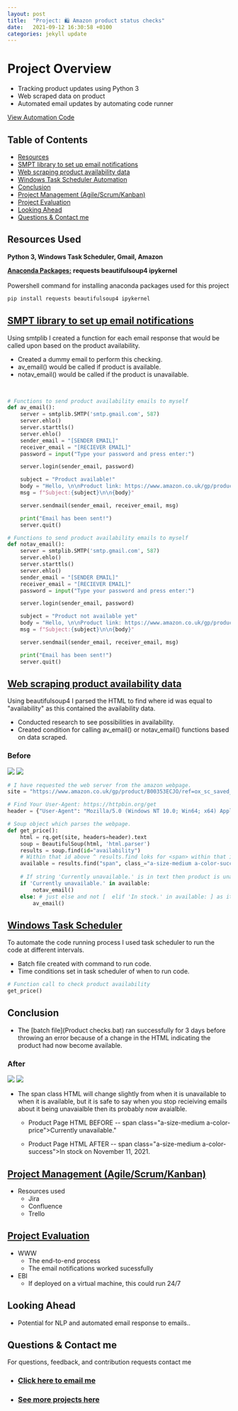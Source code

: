 ```yaml
---
layout: post
title:  "Project: 🛍 Amazon product status checks"
date:   2021-09-12 16:30:58 +0100
categories: jekyll update
---
```

# Project Overview 
* Tracking product updates using Python 3
* Web scraped data on product 
* Automated email updates by automating code runner

[View Automation Code](https://github.com/MattithyahuData/P3-Amazon-product-status-checks/blob/master/Code/P3%20Code.ipynb)

## Table of Contents 
*   [Resources](#resources)<br>
*   [SMPT library to set up email notifications](#emailsetup)<br>
*   [Web scraping product availability data](#webscrape)<br>
*   [Windows Task Scheduler Automation](#automation)<br>
*   [Conclusion](#conclusion)<br>
*   [Project Management (Agile/Scrum/Kanban)](#Prjmanage)<br>
*   [Project Evaluation](#PrjEval)<br>
*   [Looking Ahead](#Lookahead)<br>
*   [Questions & Contact me](#Questions)<br>


<a name="resources"></a>

## Resources Used
**Python 3, Windows Task Scheduler, Gmail, Amazon** 

[**Anaconda Packages:**](requirements.txt) **requests beautifulsoup4 ipykernel** <br><br>
Powershell command for installing anaconda packages used for this project  
```powershell
pip install requests beautifulsoup4 ipykernel
```

<a name="emailsetup"></a>

## [SMPT library to set up email notifications](Code/P3%20Code.ipynb)
Using smtplib I created a function for each email response that would be called upon based on the product availability.  
*   Created a dummy email to perform this checking. 
*   av_email() would be called if product is available. 
*   notav_email() would be called if the product is unavailable.
<br>

```python
# Functions to send product availability emails to myself 
def av_email():
    server = smtplib.SMTP('smtp.gmail.com', 587)
    server.ehlo()
    server.starttls()
    server.ehlo()
    sender_email = "[SENDER EMAIL]"
    receiver_email = "[RECIEVER EMAIL]"
    password = input("Type your password and press enter:")

    server.login(sender_email, password)

    subject = "Product available!"
    body = "Hello, \n\nProduct link: https://www.amazon.co.uk/gp/product/B00353ECJO/ref=ox_sc_saved_image_1?smid=&psc=1   \n\nBest,  \n\nSent from Python"
    msg = f"Subject:{subject}\n\n{body}"

    server.sendmail(sender_email, receiver_email, msg)

    print("Email has been sent!")
    server.quit()

# Functions to send product availability emails to myself 
def notav_email():
    server = smtplib.SMTP('smtp.gmail.com', 587)
    server.ehlo()
    server.starttls()
    server.ehlo()
    sender_email = "[SENDER EMAIL]"
    receiver_email = "[RECIEVER EMAIL]"
    password = input("Type your password and press enter:")

    server.login(sender_email, password)

    subject = "Product not available yet"
    body = "Hello, \n\nProduct link: https://www.amazon.co.uk/gp/product/B00353ECJO/ref=ox_sc_saved_image_1?smid=&psc=1   \n\nBest,  \n\nSent from Python"
    msg = f"Subject:{subject}\n\n{body}"

    server.sendmail(sender_email, receiver_email, msg)

    print("Email has been sent!")
    server.quit()
```

<a name="webscrape"></a>

## [Web scraping product availability data](Code/P3%20Code.ipynb)
Using beautifulsoup4 I parsed the HTML to find where id was equal to "availability" as this contained the availability data.  
*   Conducted research to see possibilities in availability.
*   Created condition for calling av_email() or notav_email() functions based on data scraped.
### Before
<img  src="/images/P3/Unavailable email.png">

<img  src="/images/P3/Product Before.png">

```python
# I have requested the web server from the amazon webpage.
site = "https://www.amazon.co.uk/gp/product/B00353ECJO/ref=ox_sc_saved_image_1?smid=&psc=1"

# Find Your User-Agent: https://httpbin.org/get
header = {"User-Agent": "Mozilla/5.0 (Windows NT 10.0; Win64; x64) AppleWebKit/537.36 (KHTML, like Gecko) Chrome/95.0.4638.69 Safari/537.36"}

# Soup object which parses the webpage. 
def get_price():
    html = rq.get(site, headers=header).text
    soup = BeautifulSoup(html, 'html.parser')
    results = soup.find(id="availability")
    # Within that id above ^ results.find loks for <span> within that id with particular class and get_text() to extract the text within
    available = results.find("span", class_="a-size-medium a-color-success").get_text() # find used instead of find_all becasue we are not looking for a list
    
    # If string 'Currently unavailable.' is in text then product is unavailable.
    if 'Currently unavailable.' in available:
        notav_email()
    else: # just else and not [  elif 'In stock.' in available: ] as it can also be only 10 remaining or 5 remaining etc  # See -> "Availability types.docx"
        av_email()
```


<a name="automation"></a>

## [Windows Task Scheduler](Automation/Code%20for%20bat%20file%20automation.py)
To automate the code running process I used task scheduler to run the code at different intervals.  
*   Batch file created with command to run code.
*   Time conditions set in task scheduler of when to run code. 

```python
# Function call to check product availability
get_price()
```

<a name="conclusion"></a>

## Conclusion
* The [batch file](Product checks.bat) ran successfully for 3 days before throwing an error because of a change in the HTML indicating the product had now become available.
### After
<img  src="/images/P3/Available email.png">

<img  src="/images/P3/Product After.png">

* The span class HTML will change slightly from when it is unavailable to when it is available, but it is safe to say when you stop recieiving emails about it being unavaialble then its probably now avaialble. 

    * Product Page HTML BEFORE -- span class="a-size-medium a-color-price">Currently unavailable."

    * Product Page HTML AFTER -- span class="a-size-medium a-color-success">In stock on November 11, 2021.

<a name="Prjmanage"></a> 

## [Project Management (Agile/Scrum/Kanban)](https://www.atlassian.com/software/jira)
* Resources used
    * Jira
    * Confluence
    * Trello 

<a name="PrjEval"></a> 

## [Project Evaluation]() 
*   WWW
    *   The end-to-end process
    *   The email notifications worked sucessfully 
*   EBI 
    *   If deployed on a virtual machine, this could run 24/7 
    

<a name="Lookahead"></a> 

## Looking Ahead
*   Potential for NLP and automated email response to emails.. 

<a name="Questions"></a> 

## Questions & Contact me 
For questions, feedback, and contribution requests contact me
* ### [Click here to email me](mailto:contactmattithyahu@gmail.com) 
* ### [See more projects here](https://mattithyahudata.github.io/)




[jekyll-docs]: https://jekyllrb.com/docs/home
[jekyll-gh]:   https://github.com/jekyll/jekyll
[jekyll-talk]: https://talk.jekyllrb.com/
